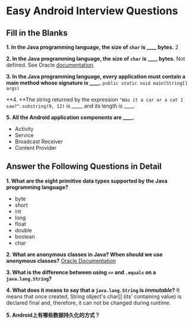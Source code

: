 # Easy Android Interview Questions
## Fill in the Blanks
**1. In the Java programming language, the size of `char` is \_\_\_\_ bytes.**
  2

**2. In the Java programming language, the size of `char` is \_\_\_\_ bytes.**
  Not defined. See Oracle [documentation](https://docs.oracle.com/javase/tutorial/java/nutsandbolts/datatypes.html).

**3. In the Java programming language, every application must contain a main method whose signature is \_\_\_\_.**
  `public static void main(String[] args)`

**4. **The string returned by the expression `"Was it a car or a cat I saw?".substring(9, 12)` is \_\_\_\_, and its length is \_\_\_\_.

**5. All the Android application components are \_\_\_\_.**
- Activity
- Service
- Broadcast Receiver
- Content Provider

## Answer the Following Questions in Detail
**1. What are the eight primitive data types supported by the Java programming language?**
  - byte
  - short
  - int
  - long
  - float
  - double
  - boolean
  - char

**2. What are anonymous classes in Java? When should we use anonymous classes?**
  [Oracle Documentation](https://docs.oracle.com/javase/tutorial/java/javaOO/anonymousclasses.html)

**3. What is the difference between using `==` and `.equals` on a `java.lang.String`?**

**4. What does it means to say that a `java.lang.String` is _immutable_?**
  It means that once created, String object's char[] (its' containing value) is declared final and, therefore, it can not be changed during runtime.

**5. Android上有哪些数据持久化的方式？**
